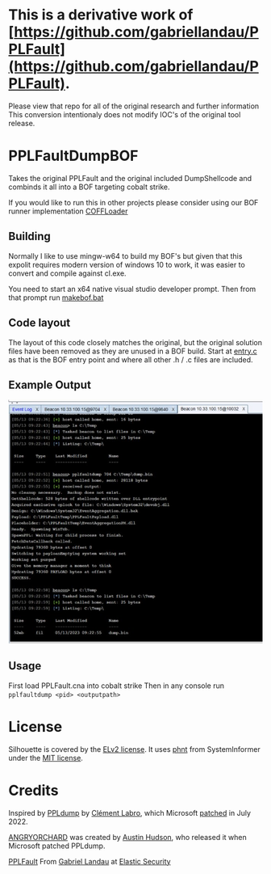 # This is a derivative work of [https://github.com/gabriellandau/PPLFault](https://github.com/gabriellandau/PPLFault). 

Please view that repo for all of the original research and further information
This conversion intentionaly does not modify IOC's of the original tool release.

# PPLFaultDumpBOF

Takes the original PPLFault and the original included DumpShellcode and combinds it all into a BOF targeting cobalt strike.

If you would like to run this in other projects please consider using our BOF runner implementation [COFFLoader](https://github.com/trustedsec/COFFLoader)

## Building

Normally I like to use mingw-w64 to build my BOF's but given that this expolit requires modern version of windows 10 to work, it was easier to convert and compile against cl.exe.

You need to start an x64 native visual studio developer prompt. Then from that prompt run [makebof.bat](PPLFault/makebof.bat)

## Code layout
The layout of this code closely matches the original, but the original solution files have been removed as they are unused in a BOF build.  Start at [entry.c](PPLFault/entry.c) as that is the BOF entry point and where all other .h / .c files are included.

## Example Output

![Cobalt Strike Output](images/cs.jpeg)

## Usage
First load PPLFault.cna into cobalt strike
Then in any console run `pplfaultdump <pid> <outputpath>`

# License

Silhouette is covered by the [ELv2 license](LICENSE.txt).  It uses [phnt](https://github.com/winsiderss/systeminformer/tree/25846070780183848dc8d8f335a54fa6e636e281/phnt) from SystemInformer under the [MIT license](phnt/LICENSE.txt).

# Credits
Inspired by [PPLdump](https://github.com/itm4n/PPLdump) by [Clément Labro](https://infosec.exchange/@itm4n), which Microsoft [patched](https://itm4n.github.io/the-end-of-ppldump/) in July 2022.

[ANGRYORCHARD](https://github.com/gabriellandau/ANGRYORCHARD) was created by [Austin Hudson](https://twitter.com/ilove2pwn_), who released it when Microsoft patched PPLdump.

 [PPLFault](https://github.com/gabriellandau/PPLFault) From [Gabriel Landau](https://twitter.com/GabrielLandau) at [Elastic Security](https://www.elastic.co/security-labs/)